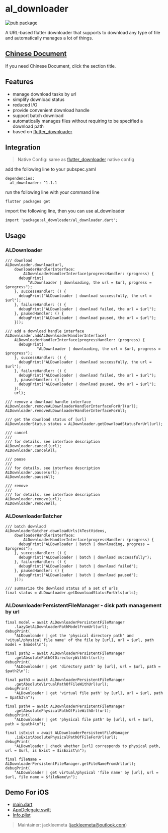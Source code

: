 # al_downloader

[![pub package](https://img.shields.io/pub/v/al_downloader.svg)](https://pub.dartlang.org/packages/al_downloader)

A URL-based flutter downloader that supports to download any type of file and automatically manages a lot of things.

## [Chinese Document](README_CN.md)
If you need Chinese Document, click the section title.

## Features

* manage download tasks by url
* simplify download status
* reduced I/O
* provide convenient download handle
* support batch download
* automatically manages files without requiring to be specified a download path
* based on [flutter_downloader](https://pub.dev/packages/flutter_downloader)

## Integration

> Native Config: same as [flutter_downloader](https://pub.dev/packages/flutter_downloader) native config

add the following line to your pubspec.yaml

```
dependencies:
  al_downloader: ^1.1.1
```

run the following line with your command line
```
flutter packages get
```

import the following line, then you can use al_downloader
```
import 'package:al_downloader/al_downloader.dart';
```

## Usage

### ALDownloader

```
/// download
ALDownloader.download(url,
    downloaderHandlerInterface:
        ALDownloaderHandlerInterface(progressHandler: (progress) {
      debugPrint(
          "ALDownloader | downloading, the url = $url, progress = $progress");
    }, successHandler: () {
      debugPrint("ALDownloader | download successfully, the url = $url");
    }, failureHandler: () {
      debugPrint("ALDownloader | download failed, the url = $url");
    }, pausedHandler: () {
      debugPrint("ALDownloader | download paused, the url = $url");
    }));
```

```
/// add a download handle interface
ALDownloader.addALDownloaderHandlerInterface(
    ALDownloaderHandlerInterface(progressHandler: (progress) {
      debugPrint(
              "ALDownloader | downloading, the url = $url, progress = $progress");
    }, successHandler: () {
      debugPrint("ALDownloader | download successfully, the url = $url");
    }, failureHandler: () {
      debugPrint("ALDownloader | download failed, the url = $url");
    }, pausedHandler: () {
      debugPrint("ALDownloader | download paused, the url = $url");
    }),
    url);
```

```
/// remove a download handle interface
ALDownloader.removeALDownloaderHandlerInterfaceForUrl(url);
ALDownloader.removeALDownloaderHandlerInterfaceForAll;
```

```
/// get the download status of [url]
ALDownloaderStatus status = ALDownloader.getDownloadStatusForUrl(url);
```

```
/// cancel
///
/// for details, see interface description
ALDownloader.cancel(url);
ALDownloader.cancelAll;
```

```
/// pause
///
/// for details, see interface description
ALDownloader.pause(url);
ALDownloader.pauseAll;
```

```
/// remove
///
/// for details, see interface description
ALDownloader.remove(url);
ALDownloader.removeAll;
```

### ALDownloaderBatcher

```
/// batch downlaod
ALDownloaderBatcher.downloadUrls(kTestVideos,
    downloaderHandlerInterface:
        ALDownloaderHandlerInterface(progressHandler: (progress) {
      debugPrint("ALDownloader | batch | downloading, progress = $progress");
    }, successHandler: () {
      debugPrint("ALDownloader | batch | download successfully");
    }, failureHandler: () {
      debugPrint("ALDownloader | batch | download failed");
    }, pausedHandler: () {
      debugPrint("ALDownloader | batch | download paused");
    }));
```

```
/// summarize the download status of a set of urls
final status = ALDownloader.getDownloadStatusForUrls(urls);
```

### ALDownloaderPersistentFileManager - disk path management by url

```
final model = await ALDownloaderPersistentFileManager
    .lazyGetALDownloaderPathModelFromUrl(url);
debugPrint(
    "ALDownloader | get the 'physical directory path' and 'vitual/physical file name' of the file by [url], url = $url, path model = $model\n");

final path2 = await ALDownloaderPersistentFileManager
    .getAbsolutePathOfDirectoryWithUrl(url);
debugPrint(
    "ALDownloader | get 'directory path' by [url], url = $url, path = $path2\n");

final path3 = await ALDownloaderPersistentFileManager
    .getAbsoluteVirtualPathOfFileWithUrl(url);
debugPrint(
    "ALDownloader | get 'virtual file path' by [url], url = $url, path = $path3\n");

final path4 = await ALDownloaderPersistentFileManager
    .getAbsolutePhysicalPathOfFileWithUrl(url);
debugPrint(
    "ALDownloader | get 'physical file path' by [url], url = $url, path = $path4\n");

final isExist = await ALDownloaderPersistentFileManager
    .isExistAbsolutePhysicalPathOfFileForUrl(url);
debugPrint(
    "ALDownloader | check whether [url] corresponds to physical path, url = $url, is Exist = $isExist\n");

final fileName = ALDownloaderPersistentFileManager.getFileNameFromUrl(url);
debugPrint(
    "ALDownloader | get virtual/physical 'file name' by [url], url = $url, file name = $fileName\n");
```

## Demo For iOS
- [main.dart](https://github.com/jackleemeta/al_downloader_flutter/blob/master/example/lib/main.dart)
- [AppDelegate.swift](https://github.com/jackleemeta/al_downloader_flutter/blob/master/example/ios/Runner/AppDelegate.swift)
- [Info.plist](https://github.com/jackleemeta/al_downloader_flutter/blob/master/example/ios/Runner/Info.plist)

> Maintainer: jackleemeta (jackleemeta@outlook.com)